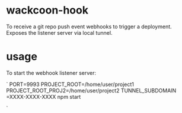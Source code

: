 # wackcoon-hook

To receive a git repo push event webhooks to trigger a deployment. Exposes the listener server via local tunnel.

# usage

To start the webhook listener server:

`
PORT=9993 PROJECT_ROOT=/home/user/project1 PROJECT_ROOT_PROJ2=/home/user/project2 TUNNEL_SUBDOMAIN
=XXXX-XXXX-XXXX npm start

`
